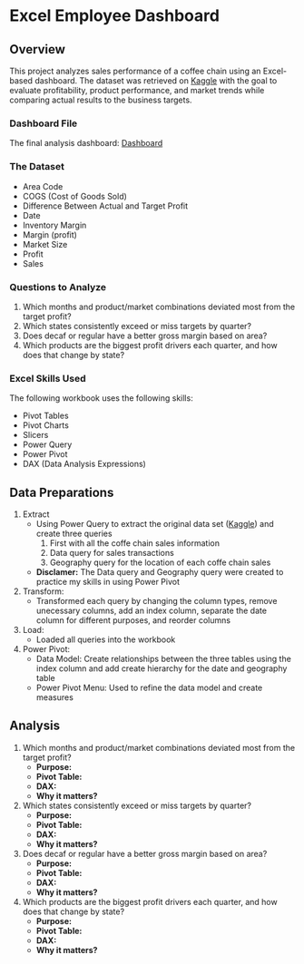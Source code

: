 # Excel Employee Dashboard
## Overview
This project analyzes sales performance of a coffee chain using an Excel-based dashboard.
The dataset was retrieved on [Kaggle](https://www.kaggle.com/datasets/amruthayenikonda/coffee-chain-sales-dataset) with the goal to evaluate profitability, product performance, and market trends while comparing actual results to the business targets.

### Dashboard File
The final analysis dashboard: [Dashboard](Adv_Analysis.xlsx)

### The Dataset
- Area Code
- COGS (Cost of Goods Sold)
- Difference Between Actual and Target Profit
- Date
- Inventory Margin
- Margin (profit)
- Market Size
- Profit
- Sales

### Questions to Analyze
1. Which months and product/market combinations deviated most from the target profit?
2. Which states consistently exceed or miss targets by quarter?
3. Does decaf or regular have a better gross margin based on area?
4. Which products are the biggest profit drivers each quarter, and how does that change by state?

### Excel Skills Used
The following workbook uses the following skills:
- Pivot Tables
- Pivot Charts
- Slicers
- Power Query
- Power Pivot
- DAX (Data Analysis Expressions)

## Data Preparations
1. Extract
   - Using Power Query to extract the original data set ([Kaggle](https://www.kaggle.com/datasets/amruthayenikonda/coffee-chain-sales-dataset)) and create three queries
     1. First with all the coffe chain sales information
     2. Data query for sales transactions
     3. Geography query for the location of each coffe chain sales
    - **Disclamer:** The Data query and Geography query were created to practice my skills in using Power Pivot
2. Transform:
   - Transformed each query by changing the column types, remove unecessary columns, add an index column, separate the date column for different purposes, and reorder columns
3. Load:
   - Loaded all queries into the workbook
4. Power Pivot:
   - Data Model: Create relationships between the three tables using the index column and add create hierarchy for the date and geography table
   - Power Pivot Menu: Used to refine the data model and create measures
   
## Analysis
1. Which months and product/market combinations deviated most from the target profit?
   - **Purpose:**
   - **Pivot Table:**
   - **DAX:**
   - **Why it matters?**
2. Which states consistently exceed or miss targets by quarter?
   - **Purpose:**
   - **Pivot Table:**
   - **DAX:**
   - **Why it matters?**
3. Does decaf or regular have a better gross margin based on area?
   - **Purpose:**
   - **Pivot Table:**
   - **DAX:**
   - **Why it matters?**
4. Which products are the biggest profit drivers each quarter, and how does that change by state?
   - **Purpose:**
   - **Pivot Table:**
   - **DAX:**
   - **Why it matters?**
  
